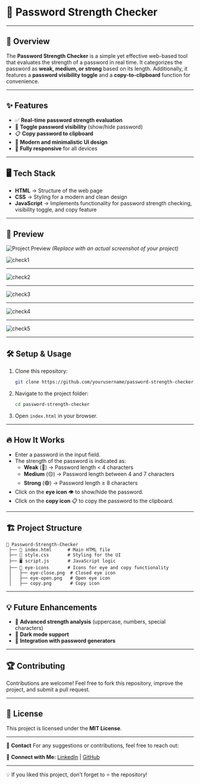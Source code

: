 # 🔐 Password Strength Checker

---

## 🚀 Overview
The **Password Strength Checker** is a simple yet effective web-based tool that evaluates the strength of a password in real time. It categorizes the password as **weak, medium, or strong** based on its length. Additionally, it features a **password visibility toggle** and a **copy-to-clipboard** function for convenience.

---


## ✨ Features
- ✅ **Real-time password strength evaluation**
- 👀 **Toggle password visibility** (show/hide password)
- 📋 **Copy password to clipboard**
- 🎨 **Modern and minimalistic UI design**
- 📱 **Fully responsive** for all devices

---

## 🖥️ Tech Stack
- **HTML** → Structure of the web page
- **CSS** → Styling for a modern and clean design
- **JavaScript** → Implements functionality for password strength checking, visibility toggle, and copy feature

---

## 📸 Preview
![Project Preview](preview.png) *(Replace with an actual screenshot of your project)*

![check1](https://github.com/user-attachments/assets/1679abe7-5407-45f6-839f-ed96e79fea41)

---
![check2](https://github.com/user-attachments/assets/13b0646e-799a-4782-9cc1-d3369c2baef8)

---
![check3](https://github.com/user-attachments/assets/b2ac1ebf-dc00-4587-ba4c-2065a4ac71c3)

---
![check4](https://github.com/user-attachments/assets/6c24a0bf-9798-42ad-bdd7-b8d0fe890a46)

---
![check5](https://github.com/user-attachments/assets/0aa81ecb-7283-48d7-aa19-584f7073cd83)

---

## 🛠️ Setup & Usage

1. Clone this repository:
   ```bash
   git clone https://github.com/yourusername/password-strength-checker.git
   ```
2. Navigate to the project folder:
   ```bash
   cd password-strength-checker
   ```
3. Open `index.html` in your browser.

---

## 🔥 How It Works
- Enter a password in the input field.
- The strength of the password is indicated as:
  - **Weak** (🔴) → Password length < 4 characters
  - **Medium** (🟡) → Password length between 4 and 7 characters
  - **Strong** (🟢) → Password length ≥ 8 characters
- Click on the **eye icon** 👁️ to show/hide the password.
- Click on the **copy icon** 📋 to copy the password to the clipboard.

---

## 🏗️ Project Structure
```
📂 Password-Strength-Checker
 ├── 📄 index.html      # Main HTML file
 ├── 🎨 style.css       # Styling for the UI
 ├── 🖥️ script.js       # JavaScript logic
 ├── 📂 eye-icons       # Icons for eye and copy functionality
 │   ├── eye-close.png  # Closed eye icon
 │   ├── eye-open.png   # Open eye icon
 │   ├── copy.png       # Copy icon
```

---

## 💡 Future Enhancements
- 🔐 **Advanced strength analysis** (uppercase, numbers, special characters)
- 🎨 **Dark mode support**
- 🚀 **Integration with password generators**

---

## 🏆 Contributing
Contributions are welcome! Feel free to fork this repository, improve the project, and submit a pull request.

---

## 📜 License
This project is licensed under the **MIT License**.

---

💬 **Contact**
For any suggestions or contributions, feel free to reach out:

🔗 **Connect with Me:** [LinkedIn](https://linkedin.com/in/curiouspranavthorat/) | [GitHub](https://github.com/PranavThorat1432)

---

💡 If you liked this project, don’t forget to ⭐ the repository!

